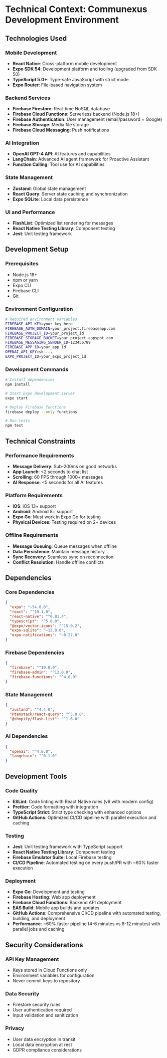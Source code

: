 # Technical Context: Communexus Development Environment

## Technologies Used

### Mobile Development

- **React Native**: Cross-platform mobile development
- **Expo SDK 54**: Development platform and tooling (upgraded from SDK 50)
- **TypeScript 5.0+**: Type-safe JavaScript with strict mode
- **Expo Router**: File-based navigation system

### Backend Services

- **Firebase Firestore**: Real-time NoSQL database
- **Firebase Cloud Functions**: Serverless backend (Node.js 18+)
- **Firebase Authentication**: User management (email/password + Google)
- **Firebase Storage**: Media file storage
- **Firebase Cloud Messaging**: Push notifications

### AI Integration

- **OpenAI GPT-4 API**: AI features and capabilities
- **LangChain**: Advanced AI agent framework for Proactive Assistant
- **Function Calling**: Tool use for AI capabilities

### State Management

- **Zustand**: Global state management
- **React Query**: Server state caching and synchronization
- **Expo SQLite**: Local data persistence

### UI and Performance

- **FlashList**: Optimized list rendering for messages
- **React Native Testing Library**: Component testing
- **Jest**: Unit testing framework

## Development Setup

### Prerequisites

- Node.js 18+
- npm or yarn
- Expo CLI
- Firebase CLI
- Git

### Environment Configuration

```bash
# Required environment variables
FIREBASE_API_KEY=your_key_here
FIREBASE_AUTH_DOMAIN=your_project.firebaseapp.com
FIREBASE_PROJECT_ID=your_project_id
FIREBASE_STORAGE_BUCKET=your_project.appspot.com
FIREBASE_MESSAGING_SENDER_ID=123456789
FIREBASE_APP_ID=your_app_id
OPENAI_API_KEY=sk-...
EXPO_PROJECT_ID=your_expo_project_id
```

### Development Commands

```bash
# Install dependencies
npm install

# Start Expo development server
expo start

# Deploy Firebase functions
firebase deploy --only functions

# Run tests
npm test
```

## Technical Constraints

### Performance Requirements

- **Message Delivery**: Sub-200ms on good networks
- **App Launch**: <2 seconds to chat list
- **Scrolling**: 60 FPS through 1000+ messages
- **AI Response**: <5 seconds for all AI features

### Platform Requirements

- **iOS**: iOS 13+ support
- **Android**: Android 8+ support
- **Expo Go**: Must work in Expo Go for testing
- **Physical Devices**: Testing required on 2+ devices

### Offline Requirements

- **Message Queuing**: Queue messages when offline
- **Data Persistence**: Maintain message history
- **Sync Recovery**: Seamless sync on reconnection
- **Conflict Resolution**: Handle offline conflicts

## Dependencies

### Core Dependencies

```json
{
  "expo": "~54.0.0",
  "react": "^19.1.0",
  "react-native": "^0.81.4",
  "typescript": "^5.0.0",
  "@expo/vector-icons": "^15.0.2",
  "expo-sqlite": "~13.0.0",
  "expo-notifications": "~0.27.0"
}
```

### Firebase Dependencies

```json
{
  "firebase": "^10.0.0",
  "firebase-admin": "^12.0.0",
  "firebase-functions": "^4.0.0"
}
```

### State Management

```json
{
  "zustand": "^4.4.0",
  "@tanstack/react-query": "^5.0.0",
  "@shopify/flash-list": "^1.6.0"
}
```

### AI Dependencies

```json
{
  "openai": "^4.0.0",
  "langchain": "^0.1.0"
}
```

## Development Tools

### Code Quality

- **ESLint**: Code linting with React Native rules (v9 with modern config)
- **Prettier**: Code formatting with integration
- **TypeScript Strict**: Strict type checking with enhanced options
- **GitHub Actions**: Optimized CI/CD pipeline with parallel execution and caching

### Testing

- **Jest**: Unit testing framework with TypeScript support
- **React Native Testing Library**: Component testing
- **Firebase Emulator Suite**: Local Firebase testing
- **CI/CD Pipeline**: Automated testing on every push/PR with ~60% faster execution

### Deployment

- **Expo Go**: Development and testing
- **Firebase Hosting**: Web app deployment
- **Firebase Cloud Functions**: Backend API deployment
- **EAS Build**: Mobile app builds and updates
- **GitHub Actions**: Comprehensive CI/CD pipeline with automated testing, building, and deployment
- **Performance**: ~60% faster pipeline (4-6 minutes vs 8-12 minutes) with parallel jobs and caching

## Security Considerations

### API Key Management

- Keys stored in Cloud Functions only
- Environment variables for configuration
- Never commit keys to repository

### Data Security

- Firestore security rules
- User authentication required
- Input validation and sanitization

### Privacy

- User data encryption in transit
- Local data encryption at rest
- GDPR compliance considerations
